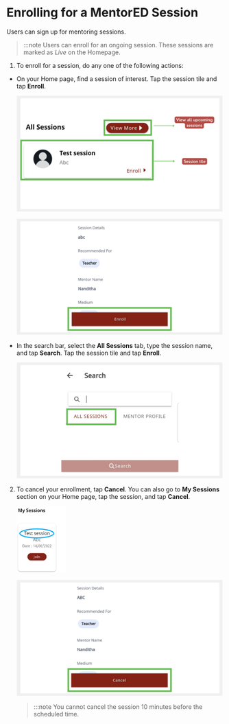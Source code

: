 # Enrolling for a MentorED Session

Users can sign up for mentoring sessions.

>:::note
>Users can enroll for an ongoing session. These sessions are marked as *Live* on the Homepage. 

1.	To enroll for a session, do any one of the following actions:

* On your Home page, find a session of interest. Tap the session tile and tap **Enroll**.

    <div class="img_callout">

    ![](media/enrolling-upcomingsessions.PNG) 

    </div>
    
    <div class="img_callout">

    ![](media/enrolling-button.PNG)

    </div>  

* In the search bar, select the **All Sessions** tab, type the session name, and tap **Search**. Tap the session tile and tap **Enroll**.

    <div class="img_callout">

  ![](media/search-sessions.png)
    
    </div >

2.  To cancel your enrollment, tap **Cancel**. You can also go to **My Sessions** section on your Home page, tap the session, and tap **Cancel**.

    <div class="screenshot">

    ![](media/mysessions.PNG)

    </div>

    <div class="screenshot">

    ![](media/cancel-enrollment.png)

    </div>


    > :::note 
    > You cannot cancel the session 10 minutes before the scheduled time.
